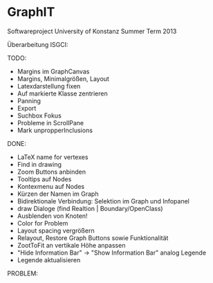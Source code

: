 GraphIT
=======

Softwareproject University of Konstanz Summer Term 2013

Überarbeitung ISGCI:

TODO:
   - Margins im GraphCanvas
   - Margins, Minimalgrößen, Layout
   - Latexdarstellung fixen
   - Auf markierte Klasse zentrieren
   - Panning
   - Export
   - Suchbox Fokus
   - Probleme in ScrollPane
   - Mark unpropperInclusions
   
DONE:
   - LaTeX name for vertexes
   - Find in drawing
   - Zoom Buttons anbinden
   - Tooltips auf Nodes
   - Kontexmenu auf Nodes
   - Kürzen der Namen im Graph
   - Bidirektionale Verbindung: Selektion im Graph und Infopanel
   - draw Dialoge (find Realtion | Boundary/OpenClass)
   - Ausblenden von Knoten!
   - Color for Problem
   - Layout spacing vergrößern
   - Relayout, Restore Graph Buttons sowie Funktionalität
   - ZootToFit an vertikale Höhe anpassen
   - "Hide Information Bar" -> "Show Information Bar" analog Legende
   - Legende aktualisieren
   
PROBLEM:

